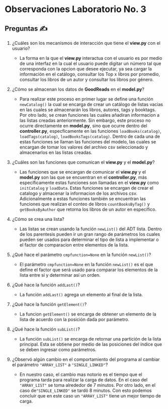 # Observaciones Laboratorio No. 3

## Preguntas :writing_hand:

1. ¿Cuáles son los mecanismos de interacción que tiene el __view.py__ con el usuario?
   * La forma en la que el __view.py__ interactua con el usuario es por medio de una interfaz en la cual el usuario puede digitar un número tal que corresponda con la opcion que desee ejecutar, ya sea cargar la información en el catálogo, consultar los Top x libros por promedio, consultar los libros de un autor y consultar los libros por género.

2. ¿Cómo se almacenan los datos de __GoodReads__ en el __model.py__?
    * Para realizar este proceso en primer lugar se define una función ```newCatalog()``` la cual se encarga de crear un catálogo de listas vacias en las cuales se almacenarán los libros, autores, tags y booktags. Por otro lado, se crean funciones las cuales añadiran informacion a las listas creadas anteriormente. Sin embargo, este proceso no ocurre directamente en __model.py__, sino que ocurre dentro del __controller.py__, especfícamente en las funciones ```loadBooks(catalog)```, ```loadTags(catalog)```, ```loadBooksTags(catalog)```. Dentro de cada una de estas funciones se llaman las funciones del modelo, las cuales se encargan de tomar los valores del archivo csv seleccionado y almacenarlos en las listas creadas.
    
3. ¿Cuáles son las funciones que comunican el __view.py__ y el __model.py__?
    * Las funciones que se encargan de comunicar el __view.py__ y el __model.py__ son las que se encuentran en el __controller.py__, más específicamente estas funciones son llamadas en el __view.py__ como ```initCatalog``` y ```loadData```. Estas funciones se encargan de crear el catalogo y almacenar la informacion de los archivos csv. Adicionalmente a estas funciones también se encuentran las funciones que realizan el conteo de libros ```countBooksByTag()``` y ```getBooksByAuthor``` que retorna los libros de un autor en específico.
    
4. ¿Cómo se crea una lista?
    * Las listas se crean usando la función ```newList()``` del ADT lista. Dentro de los parentesis pueden ir un gran rango de parámetros los cuales pueden ser usados para determinar el tipo de lista a implementar o el factor de comparacion entre elementos de la lista.

5. ¿Qué hace el parámetro ```cmpfunction=None``` en la función ```newList()```?
    * El parámetro ```cmpfunction=None``` en la función ```newList()``` es el que define el factor que será usado para comparar los elementos de la lista entre sí y determinar así un orden.

6. ¿Qué hace la función ```addLast()```?
    * La función ```addLast()``` agrega un elemento al final de la lista.

7. ¿Qué hace la función ```getElement()```?
    * La funcion ```getElement()``` se encarga de obtener un elemento de la lista de acuerdo con la posición dada por parámetro.
    
8. ¿Qué hace la función ```subList()```?
    * La función ```subList()``` se encarga de retornar una partición de la lista principal. Esta se obtiene por medio de las posiciones del índice que se deben ingresar como parámetros.

9. ¿Observó algún cambio en el comportamiento del programa al cambiar el parámetro ```"ARRAY_LIST"``` a ```"SINGLE_LINKED"```?
    * En nuestro caso, el cambio mas notorio es el tiempo que el programa tarda para realizar la carga de datos. En el caso del ```"ARRAY_LIST"``` se toma alrededor de 7 minutos. Por otro lado, en el caso de```"SINGLE_LINKED"``` se tardó 8 minutos. Con esto podemos concluir que en este caso un ```"ARRAY_LIST"``` tiene un mejor tiempo de carga.
